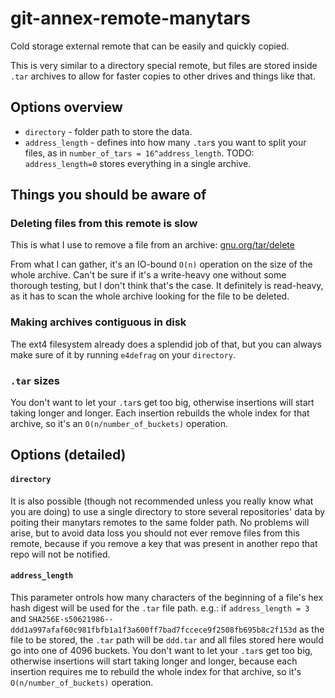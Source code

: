 # git-annex-remote-manytars
Cold storage external remote that can be easily and quickly copied.

This is very similar to a directory special remote, but files are stored inside `.tar` archives to allow for faster copies to other drives and things like that.

## Options overview

- `directory` - folder path to store the data.
- `address_length` - defines into how many `.tar`s you want to split your files, as in `number_of_tars = 16^address_length`. TODO: `address_length=0` stores everything in a single archive.

## Things you should be aware of

### Deleting files from this remote is slow

This is what I use to remove a file from an archive: [gnu.org/tar/delete](https://www.gnu.org/software/tar/manual/html_node/delete.html)

From what I can gather, it's an IO-bound `O(n)` operation on the size of the whole archive.
Can't be sure if it's a write-heavy one without some thorough testing, but I don't think that's the case.
It definitely is read-heavy, as it has to scan the whole archive looking for the file to be deleted. 

### Making archives contiguous in disk

The ext4 filesystem already does a splendid job of that, but you can always make sure of it by running `e4defrag` on your `directory`.

### `.tar` sizes

You don't want to let your `.tar`s get too big, otherwise insertions will start taking longer and longer.
Each insertion rebuilds the whole index for that archive, so it's an `O(n/number_of_buckets)` operation.

## Options (detailed)

#### `directory`

It is also possible (though not recommended unless you really know what you are doing) to use a single directory to store several repositories' data by poiting their manytars remotes to the same folder path.
No problems will arise, but to avoid data loss you should not ever remove files from this remote, because if you remove a key that was present in another repo that repo will not be notified.

#### `address_length`

This parameter ontrols how many characters of the beginning of a file's hex hash digest will be used for the `.tar` file path.
e.g.: if `address_length = 3` and `SHA256E-s50621986--ddd1a997afaf60c981fbfb1a1f3a600ff7bad7fccece9f2508fb695b8c2f153d` as the file to be stored, the `.tar` path will be `ddd.tar` and all files stored here would go into one of 4096 buckets.
You don't want to let your `.tar`s get too big, otherwise insertions will start taking longer and longer, because each insertion requires me to rebuild the whole index for that archive, so it's `O(n/number_of_buckets)` operation.
